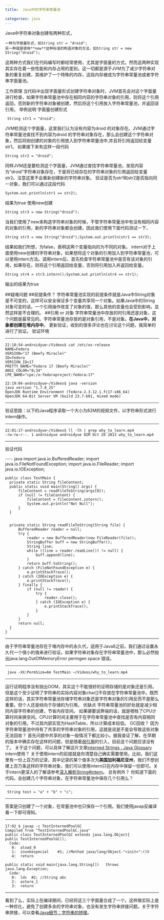 ```yaml
---
title:  Java中的字符串常量池
  
categories: java  
---
```

 

Java中字符串对象创建有两种形式，
    
    一种为字面量形式，如String str = "droid";
    另一种就是使用**new**这种标准的构造对象的方法，如String str = new String("droid");
这两种方式我们在代码编写时都经常使用，尤其是字面量的方式。然而这两种实现其实存在着一些性能和内存占用的差别。这一切都是源于JVM为了减少字符串对象的重复创建，其维护了一个特殊的内存，这段内存被成为字符串常量池或者字符串字面量池。

工作原理
当代码中出现字面量形式创建字符串对象时，JVM首先会对这个字面量进行检查，如果字符串常量池中存在相同内容的字符串对象的引用，则将这个引用返回，否则新的字符串对象被创建，然后将这个引用放入字符串常量池，并返回该引用。
举例说明
字面量创建形式
     
     String str1 = "droid";

JVM检测这个字面量，这里我们认为没有内容为droid
的对象存在。JVM通过字符串常量池查找不到内容为droid
的字符串对象存在，那么会创建这个字符串对象，然后将刚创建的对象的引用放入到字符串常量池中,并且将引用返回给变量str1。
如果接下来有这样一段代码
    
    String str2 = "droid";

同样JVM还是要检测这个字面量，JVM通过查找字符串常量池，发现内容为”droid”字符串对象存在，于是将已经存在的字符串对象的引用返回给变量str2。注意这里不会重新创建新的字符串对象。
验证是否为str1和str2是否指向同一对象，我们可以通过这段代码

    System.out.println(str1 == str2);

结果为true
使用new创建

    String str3 = new String("droid");

当我们使用了new来构造字符串对象的时候，不管字符串常量池中有没有相同内容的对象的引用，新的字符串对象都会创建。因此我们使用下面代码测试一下，

    String str3 = new String("droid");System.out.println(str1 == str3);

结果如我们所想，为false，表明这两个变量指向的为不同的对象。
intern对于上面使用new创建的字符串对象，如果想将这个对象的引用加入到字符串常量池，可以使用intern方法。调用intern后，首先检查字符串常量池中是否有该对象的引用，如果存在，则将这个引用返回给变量，否则将引用加入并返回给变量。

    String str4 = str3.intern();System.out.println(str4 == str1);

输出的结果为true

##疑难问题
##前提条件？
字符串常量池实现的前提条件就是Java中String对象是不可变的，这样可以安全保证多个变量共享同一个对象。如果Java中的String对象可变的话，一个引用操作改变了对象的值，那么其他的变量也会受到影响，显然这样是不合理的。
##引用 or 对象
字符串常量池中存放的时引用还是对象，这个问题是最常见的。字符串常量池存放的是对象引用，不是对象。**在Java中，对象都创建在堆内存中**。
更新验证，收到的很多评论也在讨论这个问题，我简单的进行了验证。 验证环境

----
	22:18:54-androidyue~/Videos$ cat /etc/os-release
	NAME=Fedora
	VERSION="17 (Beefy Miracle)"
	ID=fedora
	VERSION_ID=17
	PRETTY_NAME="Fedora 17 (Beefy Miracle)"
	ANSI_COLOR="0;34"
	CPE_NAME="cpe:/o:fedoraproject:fedora:17"

	22:19:04-androidyue~/Videos$ java -version
	java version "1.7.0_25"
	OpenJDK Runtime Environment (fedora-2.3.12.1.fc17-x86_64)
	OpenJDK 64-Bit Server VM (build 23.7-b01, mixed mode)
----

验证思路：以下的Java程序读取一个大小为82M的视频文件，以字符串形式进行intern操作。

----
    22:01:17-androidyue~/Videos$ ll -lh | grep why_to_learn.mp4
    -rw-rw-r--. 1 androidyue androidyue 82M Oct 20 2013 why_to_learn.mp4
----

验证代码

---- java
	import java.io.BufferedReader;
	import java.io.FileNotFoundException;
	import java.io.FileReader;
	import java.io.IOException;


	public class TestMain {
	  private static String fileContent;
	  public static void main(String[] args) {
		  fileContent = readFileToString(args[0]);
		  if (null != fileContent) {
			  fileContent = fileContent.intern();
			  System.out.println("Not Null");
		  }
	  }
	  
	  
	  private static String readFileToString(String file) {
		  BufferedReader reader = null;
		  try {
			  reader = new BufferedReader(new FileReader(file));
			  StringBuffer buff = new StringBuffer();
			  String line;
			  while ((line = reader.readLine()) != null) {
				  buff.append(line);
			  }
			  return buff.toString();
		  } catch (FileNotFoundException e) {
			  e.printStackTrace();
		  } catch (IOException e) {
			  e.printStackTrace();
		  } finally {
			  if (null != reader) {
				  try {
					  reader.close();
				  } catch (IOException e) {
					  e.printStackTrace();
				  }
			  }
		  }
		  return null;
	  }
	}
----
由于字符串常量池存在于堆内存中的永久代，适用于Java8之前。我们通过设置永久代一个很小的值来进行验证。如果字符串对象存在字符串常量池中，那么必然抛出java.lang.OutOfMemoryError permgen space
错误。

----
     java -XX:PermSize=6m TestMain ~/Videos/why_to_learn.mp4
----

运行证明程序没有抛出OOM，其实这个不能很好的证明存储的是对象还是引用。
但是这个至少证明了字符串的实际内容对象char[]不存放在字符串常量池中。既然这样的话，其实字符串常量池存储字符串对象还是字符串对象的引用反而不是那么重要。但个人还是倾向于存储的为引用。
优缺点
字符串常量池的好处就是减少相同内容字符串的创建，节省内存空间。
如果硬要说弊端的话，就是牺牲了CPU计算时间来换空间。CPU计算时间主要用于在字符串常量池中查找是否有内容相同对象的引用。不过其内部实现为HashTable，所以计算成本较低。
GC回收？
因为字符串常量池中持有了共享的字符串对象的引用，这就是说是不是会导致这些对象无法回收？
首先问题中共享的对象一般情况下都比较小。据我查证了解，在早期的版本中确实存在这样的问题，但是随着[弱引用](http://droidyue.com/blog/2014/10/12/understanding-weakreference-in-java/)的引入，目前这个问题应该没有了。
关于这个问题，可以具体了解这片文章[interned Strings : Java Glossary](http://mindprod.com/jgloss/interned.html#GC)
intern使用？
关于使用intern的前提就是你清楚自己确实需要使用。比如，我们这里有一份上百万的记录，其中记录的某个值多次为**美国加利福尼亚州**，我们不想创建上百万条这样的字符串对象，我们可以使用intern只在内存中保留一份即可。关于intern更深入的了解请参考[深入解析String#intern](http://tech.meituan.com/in_depth_understanding_string_intern.html)。
总有例外？
你知道下面的代码，会创建几个字符串对象，在字符串常量池中保存几个引用么？

----
     String test = "a" + "b" + "c";
----
答案是只创建了一个对象，在常量池中也只保存一个引用。我们使用javap反编译看一下即可得知。

----

	17:02 $ javap -c TestInternedPoolGC
	Compiled from "TestInternedPoolGC.java"
	public class TestInternedPoolGC extends java.lang.Object{
	public TestInternedPoolGC();
	  Code:
	   0:  aload_0
	   1:  invokespecial    #1; //Method java/lang/Object."<init>":()V
	   4:  return

	public static void main(java.lang.String[])   throws java.lang.Exception;
	  Code:
	   0:  ldc  #2; //String abc
	   2:  astore_1
	   3:  return
----
看到了么，实际上在编译期间，已经将这三个字面量合成了一个。这样做实际上是一种优化，避免了创建多余的字符串对象，也没有发生字符串拼接问题。关于字符串拼接，可以查看[Java细节：字符串的拼接](http://droidyue.com/blog/2014/08/30/java-details-string-concatenation/)。
